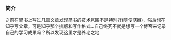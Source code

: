 ### 简介
之前在简书上写过几篇文章发现简书的技术氛围不是特别好(随便瞎掰)，然后想在知乎写文章，可是知乎那个排版和写作格式...自己终究不就是想写一个博客来记录自己的学习成果吗？所以发现这里才是养老之地
